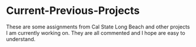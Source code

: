 # Current-Previous-Projects
These are some assignments from Cal State Long Beach and other projects I am currently working on.  They are all commented and I hope are easy to understand.  
